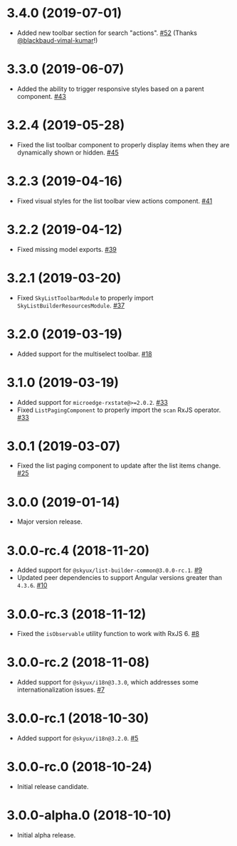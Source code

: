 # 3.4.0 (2019-07-01)

- Added new toolbar section for search "actions". [#52](https://github.com/blackbaud/skyux-list-builder/pull/52) (Thanks [@blackbaud-vimal-kumar](https://github.com/blackbaud-vimal-kumar)!)

# 3.3.0 (2019-06-07)

- Added the ability to trigger responsive styles based on a parent component. [#43](https://github.com/blackbaud/skyux-list-builder/pull/43)

# 3.2.4 (2019-05-28)

- Fixed the list toolbar component to properly display items when they are dynamically shown or hidden. [#45](https://github.com/blackbaud/skyux-list-builder/pull/45)

# 3.2.3 (2019-04-16)

- Fixed visual styles for the list toolbar view actions component. [#41](https://github.com/blackbaud/skyux-list-builder/pull/41)

# 3.2.2 (2019-04-12)

- Fixed missing model exports. [#39](https://github.com/blackbaud/skyux-list-builder/pull/39)

# 3.2.1 (2019-03-20)

- Fixed `SkyListToolbarModule` to properly import `SkyListBuilderResourcesModule`. [#37](https://github.com/blackbaud/skyux-list-builder/pull/37/)

# 3.2.0 (2019-03-19)

- Added support for the multiselect toolbar. [#18](https://github.com/blackbaud/skyux-list-builder/pull/18/)

# 3.1.0 (2019-03-19)

- Added support for `microedge-rxstate@>=2.0.2`. [#33](https://github.com/blackbaud/skyux-list-builder/pull/33)
- Fixed `ListPagingComponent` to properly import the `scan` RxJS operator. [#33](https://github.com/blackbaud/skyux-list-builder/pull/33)

# 3.0.1 (2019-03-07)

- Fixed the list paging component to update after the list items change. [#25](https://github.com/blackbaud/skyux-list-builder/pull/25)

# 3.0.0 (2019-01-14)

- Major version release.

# 3.0.0-rc.4 (2018-11-20)

 - Added support for `@skyux/list-builder-common@3.0.0-rc.1`. [#9](https://github.com/blackbaud/skyux-list-builder/pull/9)
 - Updated peer dependencies to support Angular versions greater than `4.3.6`. [#10](https://github.com/blackbaud/skyux-list-builder/pull/10)

# 3.0.0-rc.3 (2018-11-12)

- Fixed the `isObservable` utility function to work with RxJS 6. [#8](https://github.com/blackbaud/skyux-list-builder/pull/8)

# 3.0.0-rc.2 (2018-11-08)

- Added support for `@skyux/i18n@3.3.0`, which addresses some internationalization issues. [#7](https://github.com/blackbaud/skyux-list-builder/pull/7)

# 3.0.0-rc.1 (2018-10-30)

- Added support for `@skyux/i18n@3.2.0`. [#5](https://github.com/blackbaud/skyux-list-builder/pull/5)

# 3.0.0-rc.0 (2018-10-24)

- Initial release candidate.

# 3.0.0-alpha.0 (2018-10-10)

- Initial alpha release.
